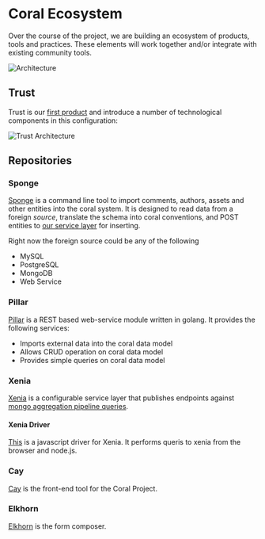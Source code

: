 # Coral Ecosystem

Over the course of the project, we are building an ecosystem of products, tools and practices. These elements will work together and/or integrate with existing community tools.

![Architecture](/images/coral-ecosystem-current.png)

## Trust

Trust is our [first product](https://coralproject.net/first-product/) and introduce a number of technological components in this configuration:

![Trust Architecture](/images/trust-architecture.png)

## Repositories

### Sponge

[Sponge](https://github.com/coralproject/sponge) is a command line tool to import comments, authors, assets and other entities into the coral system. It is designed to read data from a foreign _source_, translate the schema into coral conventions, and POST entities to [our service layer](https://github.com/coralproject/pillar) for inserting.

Right now the foreign source could be any of the following

  * MySQL
  * PostgreSQL
  * MongoDB
  * Web Service

### Pillar

[Pillar](https://github.com/coralproject/pillar) is a REST based web-service module written in golang. It provides the following services:

  * Imports external data into the coral data model
  * Allows CRUD operation on coral data model
  * Provides simple queries on coral data model

### Xenia

[Xenia](https://github.com/coralproject/xenia) is a configurable service layer that publishes endpoints against [mongo aggregation pipeline queries](https://docs.mongodb.org/manual/core/aggregation-introduction/).


#### Xenia Driver

[This](https://github.com/coralproject/xenia-driver-js) is a javascript driver for Xenia. It performs queris to xenia from the browser and node.js.

### Cay

[Cay](https://github.com/coralproject/cay) is the front-end tool for the Coral Project.

### Elkhorn

[Elkhorn](https://github.com/coralproject/elkhorn) is the form composer.
